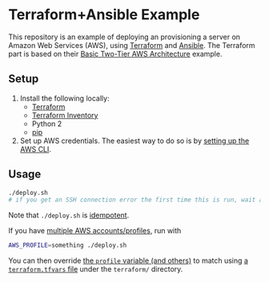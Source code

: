 # Terraform+Ansible Example

This repository is an example of deploying an provisioning a server on Amazon Web Services (AWS), using [Terraform](https://www.terraform.io/) and [Ansible](http://docs.ansible.com/ansible/). The Terraform part is based on their [Basic Two-Tier AWS Architecture](https://www.terraform.io/intro/examples/aws.html) example.

## Setup

1. Install the following locally:
    * [Terraform](https://www.terraform.io/)
    * [Terraform Inventory](https://github.com/adammck/terraform-inventory)
    * Python 2
    * [pip](https://pip.pypa.io/en/stable/installing/)
1. Set up AWS credentials. The easiest way to do so is by [setting up the AWS CLI](http://docs.aws.amazon.com/cli/latest/userguide/cli-chap-getting-set-up.html).

## Usage

```sh
./deploy.sh
# if you get an SSH connection error the first time this is run, wait a minute or so, and try again
```

Note that `./deploy.sh` is [idempotent](http://stackoverflow.com/questions/1077412/what-is-an-idempotent-operation).

If you have [multiple AWS accounts/profiles](http://docs.aws.amazon.com/cli/latest/userguide/cli-chap-getting-started.html#cli-multiple-profiles), run with

```sh
AWS_PROFILE=something ./deploy.sh
```

You can then override [the `profile` variable (and others)](terraform/vars.tf) to match using [a `terraform.tfvars` file](https://www.terraform.io/docs/configuration/variables.html#variable-files) under the `terraform/` directory.

